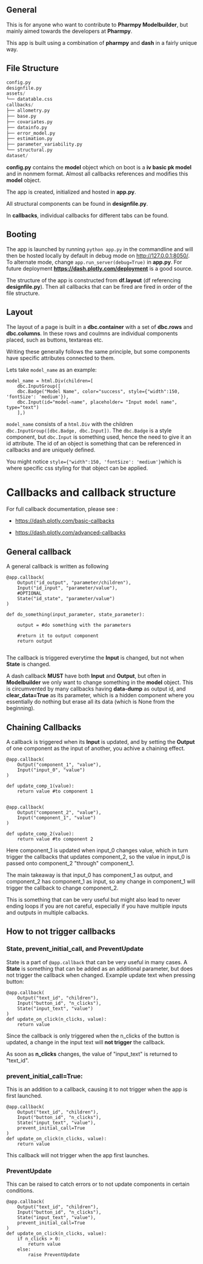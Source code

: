 ## General
This is for anyone who want to contribute to **Pharmpy Modelbuilder**, but mainly aimed towards the developers at **Pharmpy**.

This app is built using a combination of **pharmpy** and **dash** in a fairly unique way. 

## File Structure

```app.py
config.py
designfile.py
assets/
└── datatable.css
callbacks/
├── allometry.py
├── base.py
├── covariates.py
├── datainfo.py
├── error_model.py
├── estimation.py
├── parameter_variability.py
└── structural.py
dataset/
```
**config.py** contains the **model** object which on boot is a **iv basic pk model** and in nonmem format. 
Almost all callbacks references and modifies this **model** object. 

The app is created, initialized and hosted in **app.py**. 

All structural components can be found in **designfile.py**.

In **callbacks**, individual callbacks for different tabs can be found. 

## Booting
The app is launched by running
 ```python app.py``` in the commandline and will then be hosted locally by default in debug mode on http://127.0.0.1:8050/.
To alternate mode, change ```app.run_server(debug=True)``` in **app.py**.
For future deployment **https://dash.plotly.com/deployment** is a good source. 

The structure of the app is constructed from **df.layout** (df referencing **designfile.py**). 
Then all callbacks that can be fired are fired in order of the file structure. 
## Layout
The layout of a page is built in a **dbc.container** with a set of **dbc.rows** and **dbc.columns**. 
In these rows and coulmns are individual components placed, such as buttons, textareas etc. 

Writing these generally follows the same principle, but some components have specific attributes connected to them. 

Lets take ``model_name`` as an example:
```
model_name = html.Div(children=[
    dbc.InputGroup([
    dbc.Badge("Model Name", color="success", style={"width":150, 'fontSize': 'medium'}),
    dbc.Input(id="model-name", placeholder= "Input model name", type="text")
    ],)
```
``model_name`` consists of a ``html.Div`` with the children ``dbc.InputGroup([dbc.Badge, dbc.Input])``.
The ``dbc.Badge`` is a style component, but ``dbc.Input`` is something used, hence the need to give it an id attribute. 
The id of an object is something that can be referenced in callbacks and are uniquely defined. 

You might notice ```style={"width":150, 'fontSize': 'medium'}```which is where specific css styling for that object can be applied. 

# Callbacks and callback structure
For full callback documentation, please see
:

-   https://dash.plotly.com/basic-callbacks 

-   https://dash.plotly.com/advanced-callbacks
## General callback
A general callback is written as following
```
@app.callback(
    Output("id_output", "parameter/children"),
    Input("id_input", "parameter/value"),
    #OPTIONAL
    State("id_state", "parameter/value")
)

def do_something(input_parameter, state_parameter):

    output = #do something with the parameters

    #return it to output component
    return output
    
```
The callback is triggered everytime the **Input** is changed, but not when **State** is changed. 

A dash callback **MUST** have both **Input** and **Output**, but often in **Modelbuilder** we only want to change something in the **model** object. This is circumvented by many callbacks having **data-dump** as output id, and **clear_data=True** as its parameter, which is a hidden component where you essentially do nothing but erase all its data (which is None from the beginning). 

## Chaining Callbacks

A callback is triggered when its **Input** is updated, and by setting the **Output** of one component as the input of another, you achive a chaining effect. 

```
@app.callback(
    Output("component_1", "value"),
    Input("input_0", "value")
)

def update_comp_1(value):
    return value #to component 1


@app.callback(
    Output("component_2", "value"),
    Input("component_1", "value")
)

def update_comp_2(value):
    return value #to component 2 
```

Here component_1 is updated when input_0 changes value, which in turn trigger the callbacks that updates component_2, so the value in input_0 is passed onto component_2 "through" component_1. 

The main takeaway is that input_0 has component_1 as output, and component_2 has component_1 as input, so any change in component_1 will trigger the callback to change component_2.

This is something that can be very useful but might also lead to never ending loops if you are not careful, especially if you have multiple inputs and outputs in multiple calbacks. 

## How to not trigger callbacks
### State, prevent_initial_call, and PreventUpdate
State is a part of ```@app.callback``` that can be very useful in many cases. 
A **State** is something that can be added as an additional parameter, but does not trigger the callback when changed.
Example update text when pressing button:
```
@app.callback(
    Output("text_id", "children"),
    Input("button_id", "n_clicks"),
    State("input_text", "value")
)
def update_on_click(n_clicks, value):
    return value
```
Since the callback is only triggered when the n_clicks of the button is updated, a change in the input text will **not trigger** the callback.

As soon as **n_clicks** changes, the value of "input_text" is returned to "text_id". 

### prevent_initial_call=True:
This is an addition to a callback, causing it to not trigger when the app is first launched. 
```
@app.callback(
    Output("text_id", "children"),
    Input("button_id", "n_clicks"),
    State("input_text", "value"),
    prevent_initial_call=True
)
def update_on_click(n_clicks, value):
    return value
```
This callback will not trigger when the app first launches. 

### PreventUpdate
This can be raised to catch errors or to not update components in certain conditions.
```
@app.callback(
    Output("text_id", "children"),
    Input("button_id", "n_clicks"),
    State("input_text", "value"),
    prevent_initial_call=True
)
def update_on_click(n_clicks, value):
    if n_clicks > 0:
        return value
    else:
        raise PreventUpdate
```